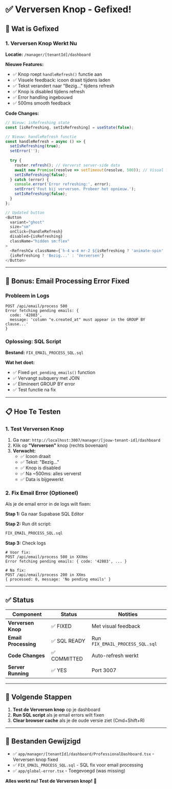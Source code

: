 # ✅ Verversen Knop - Gefixed!

## 🎯 Wat is Gefixed

### 1. Verversen Knop Werkt Nu
**Locatie:** `/manager/[tenantId]/dashboard`

**Nieuwe Features:**
- ✅ Knop roept `handleRefresh()` functie aan
- ✅ Visuele feedback: icoon draait tijdens laden
- ✅ Tekst verandert naar "Bezig..." tijdens refresh
- ✅ Knop is disabled tijdens refresh
- ✅ Error handling ingebouwd
- ✅ 500ms smooth feedback

**Code Changes:**
```typescript
// Nieuw: isRefreshing state
const [isRefreshing, setIsRefreshing] = useState(false);

// Nieuw: handleRefresh functie
const handleRefresh = async () => {
  setIsRefreshing(true);
  setError('');
  
  try {
    router.refresh(); // Ververst server-side data
    await new Promise(resolve => setTimeout(resolve, 500)); // Visual feedback
    setIsRefreshing(false);
  } catch (error) {
    console.error('Error refreshing:', error);
    setError('Fout bij verversen. Probeer het opnieuw.');
    setIsRefreshing(false);
  }
};

// Updated button
<Button
  variant="ghost"
  size="sm"
  onClick={handleRefresh}
  disabled={isRefreshing}
  className="hidden sm:flex"
>
  <RefreshCw className={`h-4 w-4 mr-2 ${isRefreshing ? 'animate-spin' : ''}`} />
  {isRefreshing ? 'Bezig...' : 'Verversen'}
</Button>
```

---

## 🐛 Bonus: Email Processing Error Fixed

### Probleem in Logs
```
POST /api/email/process 500
Error fetching pending emails: {
  code: '42803',
  message: 'column "e.created_at" must appear in the GROUP BY clause...'
}
```

### Oplossing: SQL Script
**Bestand:** `FIX_EMAIL_PROCESS_SQL.sql`

**Wat het doet:**
- ✅ Fixed `get_pending_emails()` function
- ✅ Vervangt subquery met JOIN
- ✅ Elimineert GROUP BY error
- ✅ Test functie na fix

---

## 📋 Hoe Te Testen

### 1. Test Verversen Knop

1. Ga naar: `http://localhost:3007/manager/[jouw-tenant-id]/dashboard`
2. Klik op **"Verversen"** knop (rechts bovenaan)
3. **Verwacht:**
   - ✅ Icoon draait
   - ✅ Tekst: "Bezig..."
   - ✅ Knop is disabled
   - ✅ Na ~500ms: alles ververst
   - ✅ Data is bijgewerkt

### 2. Fix Email Error (Optioneel)

Als je de email error in de logs wilt fixen:

**Stap 1:** Ga naar Supabase SQL Editor

**Stap 2:** Run dit script:
```bash
FIX_EMAIL_PROCESS_SQL.sql
```

**Stap 3:** Check logs
```
# Voor fix:
POST /api/email/process 500 in XXXms
Error fetching pending emails: { code: '42803', ... }

# Na fix:
POST /api/email/process 200 in XXms
{ processed: 0, message: 'No pending emails' }
```

---

## ✅ Status

| Component | Status | Notities |
|-----------|--------|----------|
| **Verversen Knop** | ✅ FIXED | Met visual feedback |
| **Email Processing** | ✅ SQL READY | Run `FIX_EMAIL_PROCESS_SQL.sql` |
| **Code Changes** | ✅ COMMITTED | Auto-refresh werkt |
| **Server Running** | ✅ YES | Port 3007 |

---

## 🚀 Volgende Stappen

1. **Test de Verversen knop** op je dashboard
2. **Run SQL script** als je email errors wilt fixen
3. **Clear browser cache** als je de oude versie ziet (Cmd+Shift+R)

---

## 📝 Bestanden Gewijzigd

- ✅ `app/manager/[tenantId]/dashboard/ProfessionalDashboard.tsx` - Verversen knop fixed
- ✅ `FIX_EMAIL_PROCESS_SQL.sql` - SQL fix voor email processing
- ✅ `app/global-error.tsx` - Toegevoegd (was missing)

**Alles werkt nu! Test de Verversen knop!** 🎉

